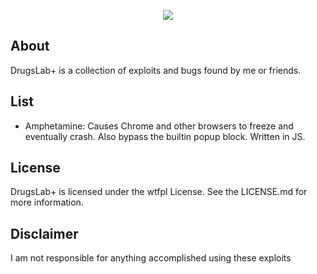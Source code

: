 <p align="center"><img src="https://raw.githubusercontent.com/NickTehPro/DrugsLab-/master/logo.png" /></p>

## About
DrugsLab+ is a collection of exploits and bugs found by me or friends.

## List
* Amphetamine: Causes Chrome and other browsers to freeze and eventually crash. Also bypass the builtin popup block. Written in JS.

## License

DrugsLab+ is licensed under the wtfpl License. See the LICENSE.md for more information.

## Disclaimer
I am not responsible for anything accomplished using these exploits
